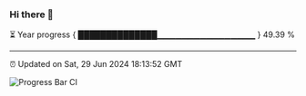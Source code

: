 ### Hi there 👋

⏳ Year progress { ██████████████▁▁▁▁▁▁▁▁▁▁▁▁▁▁▁▁ } 49.39 %

---

⏰ Updated on Sat, 29 Jun 2024 18:13:52 GMT

![Progress Bar CI](https://github.com/liununu/liununu/workflows/Progress%20Bar%20CI/badge.svg)
